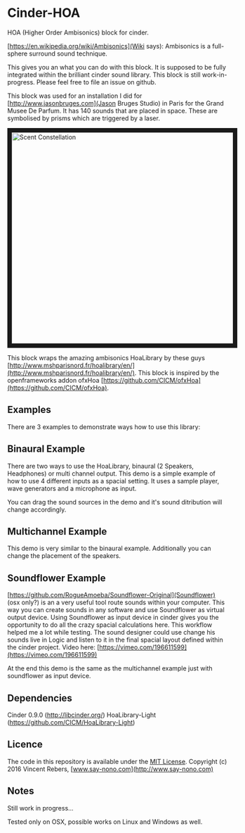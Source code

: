 Cinder-HOA
==========

HOA (Higher Order Ambisonics) block for cinder.

[https://en.wikipedia.org/wiki/Ambisonics](Wiki says): Ambisonics is a full-sphere surround sound technique.

This gives you an what you can do with this block. It is supposed to be fully integrated within the brilliant cinder sound library. This block is still work-in-progress. Please feel free to file an issue on github.

This block was used for an installation I did for [http://www.jasonbruges.com](Jason Bruges Studio) in Paris for the Grand Musee De Parfum.
It has 140 sounds that are placed in space. These are symbolised by prisms which are triggered by a laser.

<a href="https://player.vimeo.com/video/196617595?title=0&byline=0&portrait=0" target="_blank"><img src="https://static1.squarespace.com/static/573d923d1d07c0e136e68703/t/585abd0d3e00be7e29cc1d4e/1482341684158/?format=2500w" 
alt="Scent Constellation" width="640" height="480" border="10" /></a>


This block wraps the amazing ambisonics HoaLibrary by these guys [http://www.mshparisnord.fr/hoalibrary/en/](http://www.mshparisnord.fr/hoalibrary/en/).
This block is inspired by the openframeworks addon ofxHoa [https://github.com/CICM/ofxHoa](https://github.com/CICM/ofxHoa).


Examples
------------

There are 3 examples to demonstrate ways how to use this library:


Binaural Example
------------

There are two ways to use the HoaLibrary, binaural (2 Speakers, Headphones) or multi channel output. This demo is a simple example of how to use 4 different inputs as a spacial setting. It uses a sample player, wave generators and a microphone as input.

You can drag the sound sources in the demo and it's sound ditribution will change accordingly.


Multichannel Example
------------

This demo is very similar to the binaural example. Additionally you can change the placement of the speakers.


Soundflower Example
------------

[https://github.com/RogueAmoeba/Soundflower-Original](Soundflower) (osx only?) is an a very useful tool route sounds within your computer. This way you can create sounds in any software and use Soundflower as virtual output device. Using Soundflower as input device in cinder gives you the opportunity to do all the crazy spacial calculations here. This workflow helped me a lot while testing. The sound designer could use change his sounds live in Logic and listen to it in the final spacial layout defined within the cinder project. 
Video here: [https://vimeo.com/196611599](https://vimeo.com/196611599)

At the end this demo is the same as the multichannel example just with soundflower as input device.


Dependencies
------------

Cinder 0.9.0 (http://libcinder.org/)
HoaLibrary-Light (https://github.com/CICM/HoaLibrary-Light)


Licence
-------
The code in this repository is available under the [MIT License](https://secure.wikimedia.org/wikipedia/en/wiki/Mit_license).
Copyright (c) 2016 Vincent Rebers, [www.say-nono.com](http://www.say-nono.com)


Notes
-------

Still work in progress...

Tested only on OSX, possible works on Linux and Windows as well.

